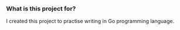 ### What is this project for?

I created this project to practise writing in Go programming language.

